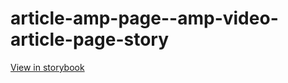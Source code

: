 # article-amp-page--amp-video-article-page-story

[View in storybook](https://raw.githack.com/Independent-Digital-News-and-Media-Ltd/standard-pwamp-sb/PR-689-sb/index.html?path=/story/article-amp-page--amp-video-article-page-story)